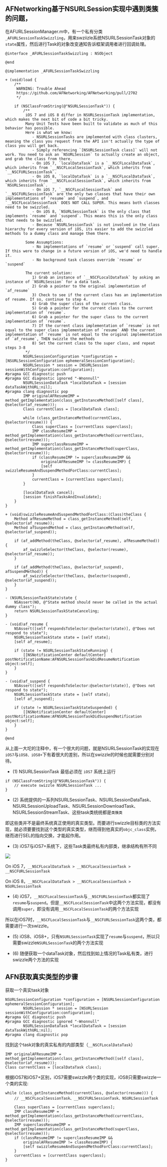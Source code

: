 
## AFNetworking基于NSURLSession实现中遇到类簇的问题，

在AFURLSessionManager.m中，有一个私有分类`_AFURLSessionTaskSwizzling`，用来swziizle系统NSURLSessionTask对象的`state`属性，然后进行Task的对象改变通知告诉框架调用者进行回调处理。

```objc
@interface _AFURLSessionTaskSwizzling : NSObject

@end

@implementation _AFURLSessionTaskSwizzling

+ (void)load {
    /**
     WARNING: Trouble Ahead
     https://github.com/AFNetworking/AFNetworking/pull/2702
     */

    if (NSClassFromString(@"NSURLSessionTask")) {
        /**
         iOS 7 and iOS 8 differ in NSURLSessionTask implementation, which makes the next bit of code a bit tricky.
         Many Unit Tests have been built to validate as much of this behavior has possible.
         Here is what we know:
            - NSURLSessionTasks are implemented with class clusters, meaning the class you request from the API isn't actually the type of class you will get back.
            - Simply referencing `[NSURLSessionTask class]` will not work. You need to ask an `NSURLSession` to actually create an object, and grab the class from there.
            - On iOS 7, `localDataTask` is a `__NSCFLocalDataTask`, which inherits from `__NSCFLocalSessionTask`, which inherits from `__NSCFURLSessionTask`.
            - On iOS 8, `localDataTask` is a `__NSCFLocalDataTask`, which inherits from `__NSCFLocalSessionTask`, which inherits from `NSURLSessionTask`.
            - On iOS 7, `__NSCFLocalSessionTask` and `__NSCFURLSessionTask` are the only two classes that have their own implementations of `resume` and `suspend`, and `__NSCFLocalSessionTask` DOES NOT CALL SUPER. This means both classes need to be swizzled.
            - On iOS 8, `NSURLSessionTask` is the only class that implements `resume` and `suspend`. This means this is the only class that needs to be swizzled.
            - Because `NSURLSessionTask` is not involved in the class hierarchy for every version of iOS, its easier to add the swizzled methods to a dummy class and manage them there.
        
         Some Assumptions:
            - No implementations of `resume` or `suspend` call super. If this were to change in a future version of iOS, we'd need to handle it.
            - No background task classes override `resume` or `suspend`
         
         The current solution:
            1) Grab an instance of `__NSCFLocalDataTask` by asking an instance of `NSURLSession` for a data task.
            2) Grab a pointer to the original implementation of `af_resume`
            3) Check to see if the current class has an implementation of resume. If so, continue to step 4.
            4) Grab the super class of the current class.
            5) Grab a pointer for the current class to the current implementation of `resume`.
            6) Grab a pointer for the super class to the current implementation of `resume`.
            7) If the current class implementation of `resume` is not equal to the super class implementation of `resume` AND the current implementation of `resume` is not equal to the original implementation of `af_resume`, THEN swizzle the methods
            8) Set the current class to the super class, and repeat steps 3-8
         */
        NSURLSessionConfiguration *configuration = [NSURLSessionConfiguration ephemeralSessionConfiguration];
        NSURLSession * session = [NSURLSession sessionWithConfiguration:configuration];
#pragma GCC diagnostic push
#pragma GCC diagnostic ignored "-Wnonnull"
        NSURLSessionDataTask *localDataTask = [session dataTaskWithURL:nil];
#pragma clang diagnostic pop
        IMP originalAFResumeIMP = method_getImplementation(class_getInstanceMethod([self class], @selector(af_resume)));
        Class currentClass = [localDataTask class];
        
        while (class_getInstanceMethod(currentClass, @selector(resume))) {
            Class superClass = [currentClass superclass];
            IMP classResumeIMP = method_getImplementation(class_getInstanceMethod(currentClass, @selector(resume)));
            IMP superclassResumeIMP = method_getImplementation(class_getInstanceMethod(superClass, @selector(resume)));
            if (classResumeIMP != superclassResumeIMP &&
                originalAFResumeIMP != classResumeIMP) {
                [self swizzleResumeAndSuspendMethodForClass:currentClass];
            }
            currentClass = [currentClass superclass];
        }
        
        [localDataTask cancel];
        [session finishTasksAndInvalidate];
    }
}

+ (void)swizzleResumeAndSuspendMethodForClass:(Class)theClass {
    Method afResumeMethod = class_getInstanceMethod(self, @selector(af_resume));
    Method afSuspendMethod = class_getInstanceMethod(self, @selector(af_suspend));

    if (af_addMethod(theClass, @selector(af_resume), afResumeMethod)) {
        af_swizzleSelector(theClass, @selector(resume), @selector(af_resume));
    }

    if (af_addMethod(theClass, @selector(af_suspend), afSuspendMethod)) {
        af_swizzleSelector(theClass, @selector(suspend), @selector(af_suspend));
    }
}

- (NSURLSessionTaskState)state {
    NSAssert(NO, @"State method should never be called in the actual dummy class");
    return NSURLSessionTaskStateCanceling;
}

- (void)af_resume {
    NSAssert([self respondsToSelector:@selector(state)], @"Does not respond to state");
    NSURLSessionTaskState state = [self state];
    [self af_resume];
    
    if (state != NSURLSessionTaskStateRunning) {
        [[NSNotificationCenter defaultCenter] postNotificationName:AFNSURLSessionTaskDidResumeNotification object:self];
    }
}

- (void)af_suspend {
    NSAssert([self respondsToSelector:@selector(state)], @"Does not respond to state");
    NSURLSessionTaskState state = [self state];
    [self af_suspend];
    
    if (state != NSURLSessionTaskStateSuspended) {
        [[NSNotificationCenter defaultCenter] postNotificationName:AFNSURLSessionTaskDidSuspendNotification object:self];
    }
}

@end
```

从上面一大坨的注释中，有一个很大的问题，就是NSURLSessionTask的实现在`iOS7`与`iOS8、iOS8+`下有着很大的差别，所以在swizzle的时候也就需要分别对待。

- (1) NSURLSessionTask 最低必须在 `iOS7` 系统上运行

```objc
if (NSClassFromString(@"NSURLSessionTask")) {
	// execute swizzle NSURLSessionTask ... 
}
```

- (2) 系统提供的一系列NSURLSessionTask、NSURLSessionDataTask、NSURLSessionUploadTask、NSURLSessionDownloadTask、NSURLSessionStreamTask、这些task类统统都是`类簇类`

即这些类并不是最终系统真正使用的真实类型。而要进行swizzle目标类的方法实现，就必须要要找到这个类型的真实类型，继而得到他真实的`objc_class`实例，继而进行SEL的指向交换，才能起作用。

- (3) iOS7与iOS7+系统下，这些Task类最终私有内部类，继承结构有所不同

![](http://i4.buimg.com/4851/ff9ad2b9a4ee550c.png)

On iOS 7，`__NSCFLocalDataTask > __NSCFLocalSessionTask > __NSCFURLSessionTask`

On iOS 8，`__NSCFLocalDataTask > __NSCFLocalSessionTask > NSURLSessionTask`

- (4) iOS7，`__NSCFLocalSessionTask`与`__NSCFURLSessionTask`都实现了`resume`与`suspend`。但是`__NSCFLocalSessionTask`中这两个方法实现，都没有调用`super`，即没有调用`__NSCFLocalSessionTask`的两个方法实现

所以在iOS7时，`__NSCFLocalSessionTask`与`__NSCFURLSessionTask`这两个类，都需要进行一次swizzle。

- (5) iOS8、iOS8+，只有`NSURLSessionTask`实现了`resume`与`suspend`，所以只需要swizzle`NSURLSessionTask`的两个方法实现

- (6) 随便获取一个dataTask对象，然后找到如上情况的Task私有类，进行swizzle两个方法的实现

## AFN获取真实类型的步骤

获取一个真实task对象

```objc
NSURLSessionConfiguration *configuration = [NSURLSessionConfiguration ephemeralSessionConfiguration];
        NSURLSession * session = [NSURLSession sessionWithConfiguration:configuration];
#pragma GCC diagnostic push
#pragma GCC diagnostic ignored "-Wnonnull"
        NSURLSessionDataTask *localDataTask = [session dataTaskWithURL:nil];
#pragma clang diagnostic pop
```

找到这个task对象的真实私有的内部类型（`__NSCFLocalDataTask`）

```objc
IMP originalAFResumeIMP = method_getImplementation(class_getInstanceMethod([self class], @selector(af_resume)));
Class currentClass = [localDataTask class];
```

根据iOS7和iOS7+区别，iOS7需要swizzle两个类的实现，iOS8只需要swizzle一个类的实现:

```objc
while (class_getInstanceMethod(currentClass, @selector(resume))) {
	// __NSCFLocalSessionTask、__NSCFURLSessionTask、NSURLSessionTask	
		
    Class superClass = [currentClass superclass];
    IMP classResumeIMP = method_getImplementation(class_getInstanceMethod(currentClass, @selector(resume)));
    IMP superclassResumeIMP = method_getImplementation(class_getInstanceMethod(superClass, @selector(resume)));
    if (classResumeIMP != superclassResumeIMP &&
        originalAFResumeIMP != classResumeIMP) {
        [self swizzleResumeAndSuspendMethodForClass:currentClass];
    }
    currentClass = [currentClass superclass];
}
```
